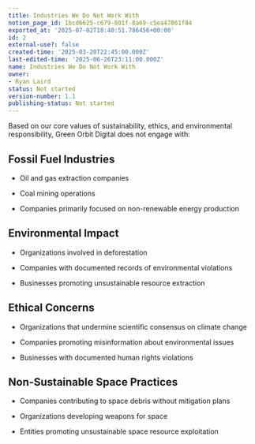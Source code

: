 ```yaml
---
title: Industries We Do Not Work With
notion_page_id: 1bcd6625-c679-801f-8a69-c5ea47861f84
exported_at: '2025-07-02T18:40:51.786456+00:00'
id: 2
external-use?: false
created-time: '2025-03-20T22:45:00.000Z'
last-edited-time: '2025-06-26T23:11:00.000Z'
name: Industries We Do Not Work With
owner:
- Ryan Laird
status: Not started
version-number: 1.1
publishing-status: Not started
---
```


Based on our core values of sustainability, ethics, and environmental responsibility, Green Orbit Digital does not engage with:

## Fossil Fuel Industries

- Oil and gas extraction companies

- Coal mining operations

- Companies primarily focused on non-renewable energy production

## Environmental Impact

- Organizations involved in deforestation

- Companies with documented records of environmental violations

- Businesses promoting unsustainable resource extraction

## Ethical Concerns

- Organizations that undermine scientific consensus on climate change

- Companies promoting misinformation about environmental issues

- Businesses with documented human rights violations

## Non-Sustainable Space Practices

- Companies contributing to space debris without mitigation plans

- Organizations developing weapons for space

- Entities promoting unsustainable space resource exploitation

<!-- Unsupported block type: callout -->